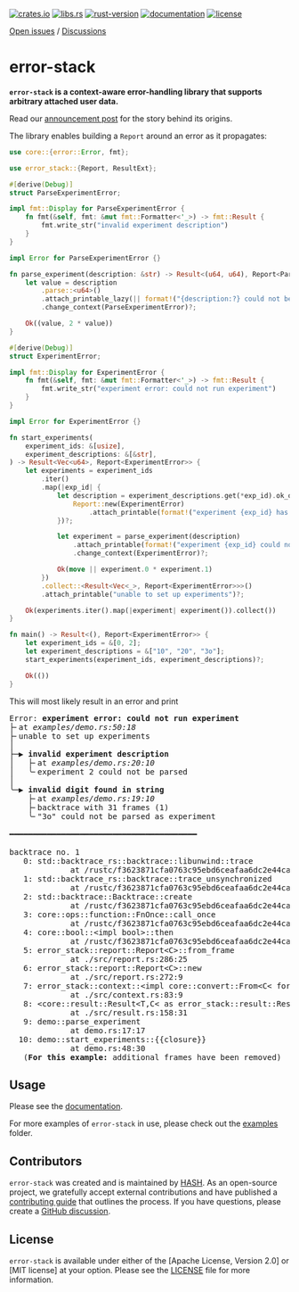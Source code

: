 [announcement post]: https://hash.dev/blog/announcing-error-stack
[crates.io]: https://crates.io/crates/error-stack
[libs.rs]: https://lib.rs/crates/error-stack
[rust-version]: https://www.rust-lang.org
[documentation]: https://docs.rs/error-stack
[license]: https://github.com/hashintel/hash/blob/main/libs/error-stack/LICENSE.md

[![crates.io](https://img.shields.io/crates/v/error-stack)][crates.io]
[![libs.rs](https://img.shields.io/badge/libs.rs-error--stack-orange)][libs.rs]
[![rust-version](https://img.shields.io/static/v1?label=Rust&message=1.83.0/nightly-2025-07-14&color=blue)][rust-version]
[![documentation](https://img.shields.io/docsrs/error-stack)][documentation]
[![license](https://img.shields.io/crates/l/error-stack)][license]

[Open issues](https://github.com/hashintel/hash/issues?q=is%3Aissue+is%3Aopen+label%3AA-error-stack) / [Discussions](https://github.com/hashintel/hash/discussions?discussions_q=label%3AA-error-stack)

# error-stack

**`error-stack` is a context-aware error-handling library that supports arbitrary attached user data.**

Read our [announcement post] for the story behind its origins.

The library enables building a `Report` around an error as it propagates:

```rust
use core::{error::Error, fmt};

use error_stack::{Report, ResultExt};

#[derive(Debug)]
struct ParseExperimentError;

impl fmt::Display for ParseExperimentError {
    fn fmt(&self, fmt: &mut fmt::Formatter<'_>) -> fmt::Result {
        fmt.write_str("invalid experiment description")
    }
}

impl Error for ParseExperimentError {}

fn parse_experiment(description: &str) -> Result<(u64, u64), Report<ParseExperimentError>> {
    let value = description
        .parse::<u64>()
        .attach_printable_lazy(|| format!("{description:?} could not be parsed as experiment"))
        .change_context(ParseExperimentError)?;

    Ok((value, 2 * value))
}

#[derive(Debug)]
struct ExperimentError;

impl fmt::Display for ExperimentError {
    fn fmt(&self, fmt: &mut fmt::Formatter<'_>) -> fmt::Result {
        fmt.write_str("experiment error: could not run experiment")
    }
}

impl Error for ExperimentError {}

fn start_experiments(
    experiment_ids: &[usize],
    experiment_descriptions: &[&str],
) -> Result<Vec<u64>, Report<ExperimentError>> {
    let experiments = experiment_ids
        .iter()
        .map(|exp_id| {
            let description = experiment_descriptions.get(*exp_id).ok_or_else(|| {
                Report::new(ExperimentError)
                    .attach_printable(format!("experiment {exp_id} has no valid description"))
            })?;

            let experiment = parse_experiment(description)
                .attach_printable(format!("experiment {exp_id} could not be parsed"))
                .change_context(ExperimentError)?;

            Ok(move || experiment.0 * experiment.1)
        })
        .collect::<Result<Vec<_>, Report<ExperimentError>>>()
        .attach_printable("unable to set up experiments")?;

    Ok(experiments.iter().map(|experiment| experiment()).collect())
}

fn main() -> Result<(), Report<ExperimentError>> {
    let experiment_ids = &[0, 2];
    let experiment_descriptions = &["10", "20", "3o"];
    start_experiments(experiment_ids, experiment_descriptions)?;

    Ok(())
}
```

This will most likely result in an error and print

<pre>
Error: <b>experiment error: could not run experiment</b>
&#x251C;&#x2574;at <i>examples/demo.rs:50:18</i>
&#x251C;&#x2574;unable to set up experiments
&#x2502;
&#x251C;&#x2500;&#x25B6; <b>invalid experiment description</b>
&#x2502;   &#x251C;&#x2574;at <i>examples/demo.rs:20:10</i>
&#x2502;   &#x2570;&#x2574;experiment 2 could not be parsed
&#x2502;
&#x2570;&#x2500;&#x25B6; <b>invalid digit found in string</b>
    &#x251C;&#x2574;at <i>examples/demo.rs:19:10</i>
    &#x251C;&#x2574;backtrace with 31 frames (1)
    &#x2570;&#x2574;&quot;3o&quot; could not be parsed as experiment

&#x2501;&#x2501;&#x2501;&#x2501;&#x2501;&#x2501;&#x2501;&#x2501;&#x2501;&#x2501;&#x2501;&#x2501;&#x2501;&#x2501;&#x2501;&#x2501;&#x2501;&#x2501;&#x2501;&#x2501;&#x2501;&#x2501;&#x2501;&#x2501;&#x2501;&#x2501;&#x2501;&#x2501;&#x2501;&#x2501;&#x2501;&#x2501;&#x2501;&#x2501;&#x2501;&#x2501;&#x2501;&#x2501;&#x2501;&#x2501;

backtrace no. 1
   0: std::backtrace_rs::backtrace::libunwind::trace
             at /rustc/f3623871cfa0763c95ebd6ceafaa6dc2e44ca68f/library/std/src/../../backtrace/src/backtrace/libunwind.rs:93:5
   1: std::backtrace_rs::backtrace::trace_unsynchronized
             at /rustc/f3623871cfa0763c95ebd6ceafaa6dc2e44ca68f/library/std/src/../../backtrace/src/backtrace/mod.rs:66:5
   2: std::backtrace::Backtrace::create
             at /rustc/f3623871cfa0763c95ebd6ceafaa6dc2e44ca68f/library/std/src/backtrace.rs:331:13
   3: core::ops::function::FnOnce::call_once
             at /rustc/f3623871cfa0763c95ebd6ceafaa6dc2e44ca68f/library/core/src/ops/function.rs:250:5
   4: core::bool::&lt;impl bool&gt;::then
             at /rustc/f3623871cfa0763c95ebd6ceafaa6dc2e44ca68f/library/core/src/bool.rs:60:24
   5: error_stack::report::Report&lt;C&gt;::from_frame
             at ./src/report.rs:286:25
   6: error_stack::report::Report&lt;C&gt;::new
             at ./src/report.rs:272:9
   7: error_stack::context::&lt;impl core::convert::From&lt;C&lt; for error_stack::report::Report&lt;C&gt;&gt;::from
             at ./src/context.rs:83:9
   8: &lt;core::result::Result&lt;T,C&lt; as error_stack::result::ResultExt&lt;::attach_printable_lazy
             at ./src/result.rs:158:31
   9: demo::parse_experiment
             at demo.rs:17:17
  10: demo::start_experiments::{{closure}}
             at demo.rs:48:30
   (<b>For this example:</b> additional frames have been removed)
</pre>

## Usage

Please see the [documentation].

For more examples of `error-stack` in use, please check out the [examples](https://github.com/hashintel/hash/tree/main/libs/error-stack/examples) folder.

## Contributors

`error-stack` was created and is maintained by [HASH](https://hash.dev/). As an open-source project, we gratefully accept external contributions and have published a [contributing guide](https://github.com/hashintel/hash/blob/main/.github/CONTRIBUTING.md) that outlines the process. If you have questions, please create a [GitHub discussion](https://github.com/orgs/hashintel/discussions).

## License

`error-stack` is available under either of the [Apache License, Version 2.0] or [MIT license] at your option. Please see the [LICENSE] file for more information.
